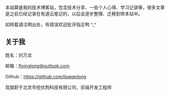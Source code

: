 
本站算是我的技术博客站，包含技术分享、一些个人心得、学习记录等，很多文章是之前已经记录在有道云笔记的，以后会逐步整理、迁移到带本站中。

如转载请注明出处，有错误欢迎批评指正鸭 ^_^

## 关于我

姓名：刘万龙

邮箱：flyinglong@outlook.com

Github：https://github.com/liuwanlong

现就职于北京市挖优狗科技有限公司，前端开发工程师